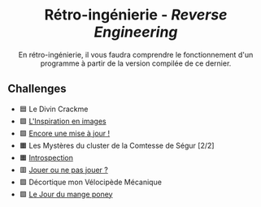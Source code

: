 <div align="center">
  <h1>Rétro-ingénierie - <i>Reverse Engineering</i></h1>
  <p>
    En rétro-ingénierie, il vous faudra comprendre le fonctionnement d'un programme à partir de la version compilée de ce dernier.
  </p>
</div>

## Challenges
- 🟦 Le Divin Crackme
- 🟩 [L'Inspiration en images](LInspirationEnImages)
- 🟩 [Encore une mise à jour !](encore-une-mise-a-jour)
- 🟧 Les Mystères du cluster de la Comtesse de Ségur [2/2]
- 🟧 [Introspection](introspection)
- 🟥 [Jouer ou ne pas jouer ?](JouerOuNePasJouer)
- 🟪 Décortique mon Vélocipède Mécanique
- 🟪 [Le Jour du mange poney](le-jour-du-mange-poney)
